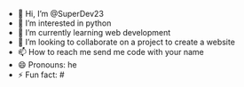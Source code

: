 - 👋 Hi, I’m @SuperDev23
- 👀 I’m interested in python
- 🌱 I’m currently learning web development
- 💞️ I’m looking to collaborate on a project to create a website
- 📫 How to reach me send me code with your name
- 😄 Pronouns: he
- ⚡ Fun fact: #

<!---
SuperDev23/SuperDev23 is a ✨ special ✨ repository because its `README.md` (this file) appears on your GitHub profile.
You can click the Preview link to take a look at your changes.
--->
